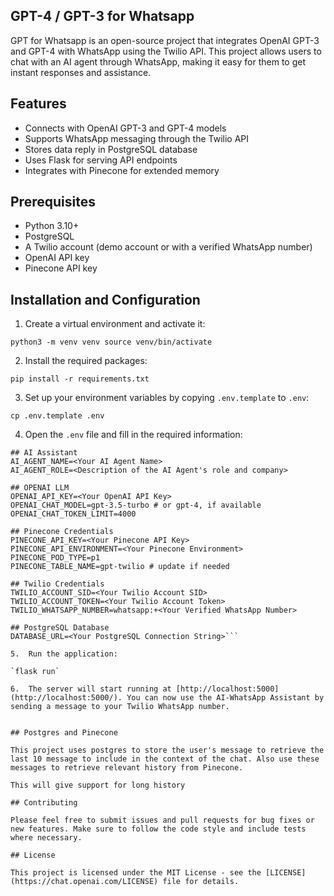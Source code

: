 ## GPT-4 / GPT-3 for Whatsapp

GPT for Whatsapp is an open-source project that integrates OpenAI GPT-3 and GPT-4 with WhatsApp using the Twilio API. This project allows users to chat with an AI agent through WhatsApp, making it easy for them to get instant responses and assistance.

## Features

- Connects with OpenAI GPT-3 and GPT-4 models
- Supports WhatsApp messaging through the Twilio API
- Stores data reply in PostgreSQL database
- Uses Flask for serving API endpoints
- Integrates with Pinecone for extended memory

## Prerequisites

- Python 3.10+
- PostgreSQL
- A Twilio account (demo account or with a verified WhatsApp number)
- OpenAI API key
- Pinecone API key

## Installation and Configuration

1.  Create a virtual environment and activate it:

`python3 -m venv venv
source venv/bin/activate`

2.  Install the required packages:

`pip install -r requirements.txt`

3.  Set up your environment variables by copying `.env.template` to `.env`:

`cp .env.template .env`

4.  Open the `.env` file and fill in the required information:

````
## AI Assistant
AI_AGENT_NAME=<Your AI Agent Name>
AI_AGENT_ROLE=<Description of the AI Agent's role and company>

## OPENAI LLM
OPENAI_API_KEY=<Your OpenAI API Key>
OPENAI_CHAT_MODEL=gpt-3.5-turbo # or gpt-4, if available
OPENAI_CHAT_TOKEN_LIMIT=4000

## Pinecone Credentials
PINECONE_API_KEY=<Your Pinecone API Key>
PINECONE_API_ENVIRONMENT=<Your Pinecone Environment>
PINECONE_POD_TYPE=p1
PINECONE_TABLE_NAME=gpt-twilio # update if needed

## Twilio Credentials
TWILIO_ACCOUNT_SID=<Your Twilio Account SID>
TWILIO_ACCOUNT_TOKEN=<Your Twilio Account Token>
TWILIO_WHATSAPP_NUMBER=whatsapp:+<Your Verified WhatsApp Number>

## PostgreSQL Database
DATABASE_URL=<Your PostgreSQL Connection String>```

5.  Run the application:

`flask run`

6.  The server will start running at [http://localhost:5000](http://localhost:5000/). You can now use the AI-WhatsApp Assistant by sending a message to your Twilio WhatsApp number.


## Postgres and Pinecone

This project uses postgres to store the user's message to retrieve the last 10 message to include in the context of the chat. Also use these messages to retrieve relevant history from Pinecone.

This will give support for long history

## Contributing

Please feel free to submit issues and pull requests for bug fixes or new features. Make sure to follow the code style and include tests where necessary.

## License

This project is licensed under the MIT License - see the [LICENSE](https://chat.openai.com/LICENSE) file for details.
````
